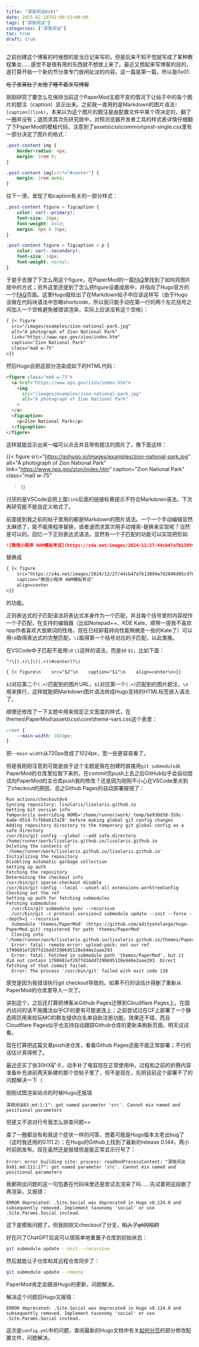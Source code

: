```yaml
---
title: "深夜闲谈0x01"
date: 2025-02-18T02:06:51+08:00
tags: ["深夜闲谈"]
categories: ["深夜闲谈"]
toc: true
draft: true
---
```


之前创建这个博客的时候想的是当日记来写的，但是后来不知不觉就写成了某种教程集合……感觉不是很有用的东西就不想放上来了。最近又想起来写博客的目的，遂打算开始一个新的节分类专门放闲扯淡的内容。这一篇是第一篇，所以是0x01.

~~吃了夜宵肚子太饱了睡不着来写博客~~

刚刚研究了要怎么在保持当前这个PaperMod主题不变的情况下让帖子中的各个图片的题注（caption）显示出来。之前我一直用的是Markdown的图片语法`![caption](link)`，本来以为这个图片的题注是由配置文件中某个项决定的，翻了一圈并没有；退而求其次先研究居中，对照浏览器开发者工具的样式表详情仔细翻了下PaperMod的模板代码，注意到了assets\css\common\post-single.css里有一部分决定了图片的格式：

```css
.post-content img {
    border-radius: 4px;
    margin: 1rem 0;
}

.post-content img[src*="#center"] {
    margin: 1rem auto;
}
```

往下一滑，发现了和caption有关的一部分样式：

```css
.post-content figure > figcaption {
    color: var(--primary);
    font-size: 16px;
    font-weight: bold;
    margin: 8px 0 16px;
}

.post-content figure > figcaption > p {
    color: var(--secondary);
    font-size: 14px;
    font-weight: normal;
}
```

于是乎去搜了下怎么用这个figure，在PaperMod的一篇[FAQ](https://adityatelange.github.io/hugo-PaperMod/posts/papermod/papermod-faq/#centering-image-in-markdown)里找到了如何将图片居中的方式；另外这里还提到了怎么把figure设置成居中，并指向了Hugo官方的一个[FAQ](https://gohugo.io/shortcodes/figure/)页面。这里Hugo就给出了在Markdown帖子中应该这样写（由于Hugo没做在代码块语法中忽略shortcode，所以我只能手动在第一行的两个左花括号之间加入一个空格避免被错误渲染，实际上应该没有这个空格）：

```txt
{ {< figure 
  src="/images/examples/zion-national-park.jpg"
  alt="A photograph of Zion National Park"
  link="https://www.nps.gov/zion/index.htm"
  caption="Zion National Park"
  class="ma0 w-75"
>}}
```

然后Hugo会把这部分渲染成如下的HTML代码：

```html
<figure class="ma0 w-75">
  <a href="https://www.nps.gov/zion/index.htm">
    <img 
      src="/images/examples/zion-national-park.jpg" 
      alt="A photograph of Zion National Park"
    >
  </a>
  <figcaption>
    <p>Zion National Park</p>
  </figcaption>
</figure>
```

这样就能显示出来一幅可以点击并且带有题注的图片了，像下面这样：

{{< figure
  src="https://gohugo.io/images/examples/zion-national-park.jpg"
  alt="A photograph of Zion National Park"
  link="https://www.nps.gov/zion/index.htm"
  caption="Zion National Park"
  class="ma0 w-75"
>}}

讨厌的是VSCode会把上面`link`后面的链接标黄提示不符合Markdown语法。下次再研究能不能自定义格式了。

前面提到我之前的帖子里用的都是Markdown的图片语法。一个一个手动编辑显然太麻烦了，能不能用程序替换，或者退而求其次用手动搜索-替换来实现呢？当然是可以的。回忆一下正则表达式语法，显然有一个子匹配的功能可以实现把形如

```markdown
![微信小程序 HAM模拟考试](https://z4a.net/images/2024/12/27/44cb47a7b13894a7d2846d05cd761cd5.png)
```

替换成

```txt
{ {< figure
    src="https://z4a.net/images/2024/12/27/44cb47a7b13894a7d2846d05cd761cd5.png"
    caption="微信小程序 HAM模拟考试"
    align=center
>}}
```

的功能。

正则表达式的子匹配语法将表达式本身作为一个匹配，并且每个括号里的内容视作一个子匹配，在支持的编辑器（比如Notepad++、KDE Kate，顺带一提我不喜欢npp作者喜欢大放厥词的性格，现在已经卸载转向性能稍微差一些的Kate了）可以用`\0`取得表达式的完整匹配，`\1`取得第一个括号对应的子匹配，以此类推。

在VSCode中子匹配不是用`\0` `\1`这样的语法，而是`$0` `$1`，比如下面：

```re
^!\[(.+)\]\((.+)(#center)?\)
```

```txt
{ {< figure\n    src="$2"\n    caption="$1"\n    align=center\n>}}
```

`$2`对应第二个`(.+)`匹配到的图片URL，`$1`对应第一个`(.+)`匹配到的图片题注，`\n`用来换行，这样就能把Markdown图片语法转成Hugo支持的HTML标签嵌入语法了。

顺便还修改了一下主题中用来规定正文宽度的样式，在themes\PaperMod\assets\css\core\theme-vars.css这个表里：

```css
:root {
    --main-width: 1024px;
}
```

把`--main-width`从720px改成了1024px，宽一些更容易看了。

但是我刚刚注意到可能是由于这个主题是我在创建时直接用`git submodule`从PaperMod的仓库里拉取下来的，在commit完push上去之后GitHub似乎会自动尝试向PaperMod的主仓库push我的修改？还是因为刚刚不小心在VSCode里点到了checkout的原因，总之Github Pages的自动部署报错了：

```log
Run actions/checkout@v4
Syncing repository: lisolaris/lisolaris.github.io
Getting Git version info
Temporarily overriding HOME='/home/runner/work/_temp/be930d38-359c-4a0e-9514-fcfb6eb17a29' before making global git config changes
Adding repository directory to the temporary git global config as a safe directory
/usr/bin/git config --global --add safe.directory /home/runner/work/lisolaris.github.io/lisolaris.github.io
Deleting the contents of '/home/runner/work/lisolaris.github.io/lisolaris.github.io'
Initializing the repository
Disabling automatic garbage collection
Setting up auth
Fetching the repository
Determining the checkout info
/usr/bin/git sparse-checkout disable
/usr/bin/git config --local --unset-all extensions.worktreeConfig
Checking out the ref
Setting up auth for fetching submodules
Fetching submodules
  /usr/bin/git submodule sync --recursive
  /usr/bin/git -c protocol.version=2 submodule update --init --force --depth=1 --recursive
  Submodule 'themes/PaperMod' (https://github.com/adityatelange/hugo-PaperMod.git) registered for path 'themes/PaperMod'
  Cloning into '/home/runner/work/lisolaris.github.io/lisolaris.github.io/themes/PaperMod'...
  Error: fatal: remote error: upload-pack: not our ref 1f90601ef287fd16dd7290695128e946e2aae293
  Error: fatal: Fetched in submodule path 'themes/PaperMod', but it did not contain 1f90601ef287fd16dd7290695128e946e2aae293. Direct fetching of that commit failed.
  Error: The process '/usr/bin/git' failed with exit code 128
```

感觉是因为我错误执行git checkout导致的。如果不行的话估计得删了重新从PaperMod的仓库里导入一次了。

讲到这个，之后还打算把博客从Github Pages迁移到Cloudflare Pages上。在国内访问的话不施魔法似乎CF的更有可能直连上；之前尝试过在CF上部署了一个静态网页用来给玩MC的群友提供白名单自助注册功能，效果还不错，而且Cloudflare Pages似乎也支持自动跟踪Github仓库的更新来刷新页面。明天试试看。

现在打算把这篇文章push进仓库，看看Github Pages还能不能正常部署；不行的话估计真得修了。

最近还买了张30HX矿卡，动手补了电容现在正常使用中。过程和之前的折腾内容准备补充进前两天新建的那个空帖子里了，但不是现在，先把目前这个部署不了的问题解决一下（

刚刚试图渲染站点的时候Hugo还报错

`深夜闲谈01.md:1:1": got named parameter 'src'. Cannot mix named and positional parameters`

但是又不说对行号我怎么排查问题==

查了一圈都没有和我这个症状一样的问答，想着可能是Hugo版本太老出bug了（这时我还用的0.111.2）；在Hugo的Github上找到了最新的release 0.144，两小时前刚发布。现在虽然还是报错但是能正常显示行号了：

`Error: error building site: process: readAndProcessContent: "深夜闲谈0x01.md:111:17": got named parameter 'src'. Cannot mix named and positional parameters`

我都把出问题的这一句包裹在代码块里还是尝试去渲染了吗……先试着把这段删了再渲染，又报错：

`ERROR deprecated: .Site.Social was deprecated in Hugo v0.124.0 and subsequently removed. Implement taxonomy 'social' or use .Site.Params.Social instead.`

这下是模板问题了。但我刚刚又checkout了分支，~~陷入了git的陷阱~~

好在问了ChatGPT后说可以很简单地重置子仓库到初始状态：

```sh
git submodule update --init --recursive
```

然后就能让子仓库和其远程仓库同步了：

```sh
git submodule update --remote
```

PaperMod肯定会跟进Hugo的更新，问题解决。

解决这个问题后Hugo又报错：

`ERROR deprecated: .Site.Social was deprecated in Hugo v0.124.0 and subsequently removed. Implement taxonomy 'social' or use .Site.Params.Social instead.`

这次是`config.yml`中的问题，查阅最新的Hugo文档中有关[如何分页](https://gohugo.io/templates/pagination/)的部分修改配置文件，问题解决。
